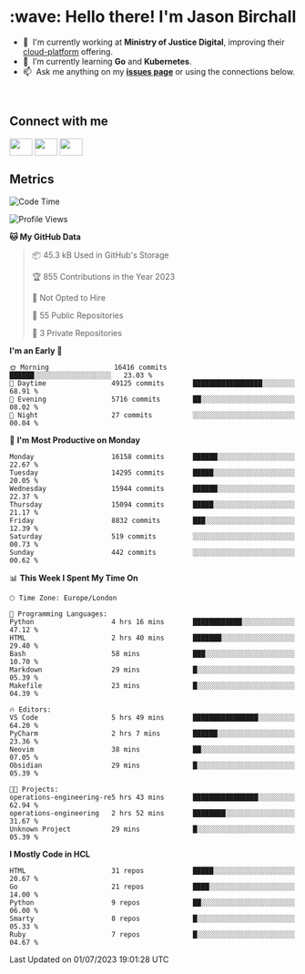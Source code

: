 <h1 align="left" id="jason-title">:wave: Hello there! I'm Jason Birchall</h1>

- :office: &nbsp;I'm currently working at **Ministry of Justice Digital**, improving their [cloud-platform](https://github.com/ministryofjustice/cloud-platform) offering.
- :seedling: &nbsp;I’m currently learning **Go** and **Kubernetes**.
- :mailbox: &nbsp;Ask me anything on my **[issues page]** or using the connections below.


<br>

<h2>Connect with me</h2>
<p>
<a href="https://twitter.com/jsonBirchall" target="blank"><img align="center" src="https://cdn.jsdelivr.net/npm/simple-icons@3.0.1/icons/twitter.svg" alt="" height="30" width="40" /></a>
<a href="https://keybase.io/json0" target="blank"><img align="center" src="https://cdn.jsdelivr.net/npm/simple-icons@3.0.1/icons/keybase.svg" alt="" height="30" width="40" /></a>
<a href="https://www.reddit.com/user/kakorate" target="blank"><img align="center" src="https://cdn.jsdelivr.net/npm/simple-icons@3.0.1/icons/reddit.svg" alt="" height="30" width="40" /></a>
</p>

<h2>Metrics</h2>

<!--START_SECTION:waka-->
![Code Time](http://img.shields.io/badge/Code%20Time-1%2C118%20hrs%2032%20mins-blue)

![Profile Views](http://img.shields.io/badge/Profile%20Views-0-blue)

**🐱 My GitHub Data** 

> 📦 45.3 kB Used in GitHub's Storage 
 > 
> 🏆 855 Contributions in the Year 2023
 > 
> 🚫 Not Opted to Hire
 > 
> 📜 55 Public Repositories 
 > 
> 🔑 3 Private Repositories 
 > 
**I'm an Early 🐤** 

```text
🌞 Morning                16416 commits       ██████░░░░░░░░░░░░░░░░░░░   23.03 % 
🌆 Daytime                49125 commits       █████████████████░░░░░░░░   68.91 % 
🌃 Evening                5716 commits        ██░░░░░░░░░░░░░░░░░░░░░░░   08.02 % 
🌙 Night                  27 commits          ░░░░░░░░░░░░░░░░░░░░░░░░░   00.04 % 
```
📅 **I'm Most Productive on Monday** 

```text
Monday                   16158 commits       ██████░░░░░░░░░░░░░░░░░░░   22.67 % 
Tuesday                  14295 commits       █████░░░░░░░░░░░░░░░░░░░░   20.05 % 
Wednesday                15944 commits       ██████░░░░░░░░░░░░░░░░░░░   22.37 % 
Thursday                 15094 commits       █████░░░░░░░░░░░░░░░░░░░░   21.17 % 
Friday                   8832 commits        ███░░░░░░░░░░░░░░░░░░░░░░   12.39 % 
Saturday                 519 commits         ░░░░░░░░░░░░░░░░░░░░░░░░░   00.73 % 
Sunday                   442 commits         ░░░░░░░░░░░░░░░░░░░░░░░░░   00.62 % 
```


📊 **This Week I Spent My Time On** 

```text
🕑︎ Time Zone: Europe/London

💬 Programming Languages: 
Python                   4 hrs 16 mins       ████████████░░░░░░░░░░░░░   47.12 % 
HTML                     2 hrs 40 mins       ███████░░░░░░░░░░░░░░░░░░   29.40 % 
Bash                     58 mins             ███░░░░░░░░░░░░░░░░░░░░░░   10.70 % 
Markdown                 29 mins             █░░░░░░░░░░░░░░░░░░░░░░░░   05.39 % 
Makefile                 23 mins             █░░░░░░░░░░░░░░░░░░░░░░░░   04.39 % 

🔥 Editors: 
VS Code                  5 hrs 49 mins       ████████████████░░░░░░░░░   64.20 % 
PyCharm                  2 hrs 7 mins        ██████░░░░░░░░░░░░░░░░░░░   23.36 % 
Neovim                   38 mins             ██░░░░░░░░░░░░░░░░░░░░░░░   07.05 % 
Obsidian                 29 mins             █░░░░░░░░░░░░░░░░░░░░░░░░   05.39 % 

🐱‍💻 Projects: 
operations-engineering-re5 hrs 43 mins       ████████████████░░░░░░░░░   62.94 % 
operations-engineering   2 hrs 52 mins       ████████░░░░░░░░░░░░░░░░░   31.67 % 
Unknown Project          29 mins             █░░░░░░░░░░░░░░░░░░░░░░░░   05.39 % 
```

**I Mostly Code in HCL** 

```text
HTML                     31 repos            █████░░░░░░░░░░░░░░░░░░░░   20.67 % 
Go                       21 repos            ████░░░░░░░░░░░░░░░░░░░░░   14.00 % 
Python                   9 repos             ██░░░░░░░░░░░░░░░░░░░░░░░   06.00 % 
Smarty                   8 repos             █░░░░░░░░░░░░░░░░░░░░░░░░   05.33 % 
Ruby                     7 repos             █░░░░░░░░░░░░░░░░░░░░░░░░   04.67 % 
```




 Last Updated on 01/07/2023 19:01:28 UTC
<!--END_SECTION:waka-->

<!-- links -->

[issues page]: https://github.com/jasonBirchall/jasonBirchall/issues "jasonBirchall/issues"
